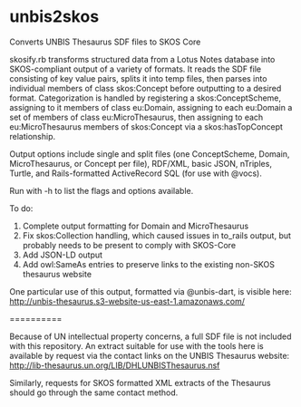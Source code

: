 unbis2skos
==========

Converts UNBIS Thesaurus SDF files to SKOS Core

skosify.rb transforms structured data from a Lotus Notes database into SKOS-compliant output of a variety of formats. It reads the SDF file consisting of key value pairs, splits it into temp files, then parses into individual members of class skos:Concept before outputting to a desired format. Categorization is handled by registering a skos:ConceptScheme, assigning to it members of class eu:Domain, assigning to each eu:Domain a set of members of class eu:MicroThesaurus, then assigning to each eu:MicroThesaurus members of skos:Concept via a skos:hasTopConcept relationship. 

Output options include single and split files (one ConceptScheme, Domain, MicroThesaurus, or Concept per file), RDF/XML, basic JSON, nTriples, Turtle, and Rails-formatted ActiveRecord SQL (for use with @vocs). 

Run with -h to list the flags and options available.

To do:

1.  Complete output formatting for Domain and MicroThesaurus
2.  Fix skos:Collection handling, which caused issues in to_rails output, but probably needs to be present to comply with SKOS-Core
3.  Add JSON-LD output 
4.  Add owl:SameAs entries to preserve links to the existing non-SKOS thesaurus website

One particular use of this output, formatted via @unbis-dart, is visible here: http://unbis-thesaurus.s3-website-us-east-1.amazonaws.com/

==========

Because of UN intellectual property concerns, a full SDF file is not included with this repository.  An extract suitable for use with the tools here is available by request via the contact links on the UNBIS Thesaurus website: http://lib-thesaurus.un.org/LIB/DHLUNBISThesaurus.nsf

Similarly, requests for SKOS formatted XML extracts of the Thesaurus should go through the same contact method.

